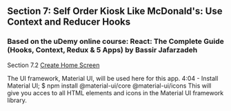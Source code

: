## Section 7: Self Order Kiosk Like McDonald's: Use Context and Reducer Hooks

### Based on the uDemy online course: React: The Complete Guide (Hooks, Context, Redux & 5 Apps) by Bassir Jafarzadeh

Section 7.2 [Create Home Screen](https://www.udemy.com/course/react-the-complete-guide/learn/lecture/26250472)

The UI framework, Material UI, will be used here for this app.
4:04 - Install Material UI; $ npm install @material-ui/core @material-ui/icons
This will give you acces to all HTML elements and icons in the Material UI framework library.
